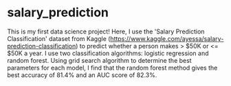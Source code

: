 # salary_prediction
This is my first data science project! Here, I use the 'Salary Prediction Classification' dataset from Kaggle (https://www.kaggle.com/ayessa/salary-prediction-classification) to  predict whether a person makes > $50K or &lt;= $50K a year. I use two classification algorithms: logistic regression and random forest. Using grid search algorithm to determine the best parameters for each model, I find that the random forest method gives the best accuracy of 81.4% and an AUC score of 82.3%.
